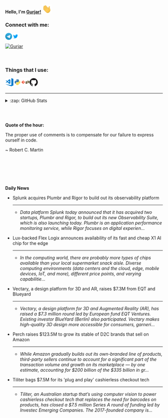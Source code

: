 #### Hello, I'm [Gurjar!](https://GurjarKing.github.io) <img src="https://raw.githubusercontent.com/ABSphreak/ABSphreak/master/gifs/Hi.gif" width="30px"></h2>


### Connect with me:

[<img align="left" alt="Gurjar | Telegram" width="22px" src="https://raw.githubusercontent.com/github/explore/80688e429a7d4ef2fca1e82350fe8e3517d3494d/topics/telegram/telegram.png" />][Telegram]
[<img align="left" alt="Gurjar | Twitter" width="22px" src="https://raw.githubusercontent.com/github/explore/80688e429a7d4ef2fca1e82350fe8e3517d3494d/topics/twitter/twitter.png" />][Twitter]
<br >
<br >
<a href="https://github.com/GurjarKing"><img src="https://komarev.com/ghpvc/?username=GurjarKing" alt="Gurjar" /></a> <br />
<br />
<br />
<!-- <br >

![](https://visitor-badge.glitch.me/badge?page_id=GurjarKing)

<br /> -->

### Things that I use:

[<img align="left" alt="Visual Studio Code" width="26px" src="https://raw.githubusercontent.com/github/explore/80688e429a7d4ef2fca1e82350fe8e3517d3494d/topics/visual-studio-code/visual-studio-code.png" />][VSCode]
[<img align="left" alt="Python" width="26px" src="https://raw.githubusercontent.com/github/explore/80688e429a7d4ef2fca1e82350fe8e3517d3494d/topics/python/python.png" />][Python]
[<img align="left" alt="Git" width="26px" src="https://raw.githubusercontent.com/github/explore/80688e429a7d4ef2fca1e82350fe8e3517d3494d/topics/git/git.png" />][Git]
[<img align="left" alt="GitHub" width="26px" src="https://raw.githubusercontent.com/github/explore/78df643247d429f6cc873026c0622819ad797942/topics/github/github.png" />][Github]

<br />
<br />

---
<details>
  <summary>:zap: GitHub Stats</summary>

<img align="left" alt="Gurjar's Github Stats" src="https://github-readme-stats.vercel.app/api?username=GurjarKing&show_icons=true&hide_border=true&count_private=true&include_all_commit=true&theme=algolia" />

</details>

<!-- ### 🔔 My latest tweet
<a href="https://twitter.com/Gurjar_King43" target="_blank">
	<img src="https://github.com/GurjarKing/GurjarKing/raw/master/tweet.png" width="70%" align="center" alt="Click to view on Twitter" title="My latest tweet, as an image"/>
</a> -->
<br>

<pre>

</pre>

**Quote of the hour:**

The proper use of comments is to compensate for our failure to express ourself in code.

~ Robert C. Martin
<pre>

</pre>
<br>
<pre>


</pre>
<strong>Daily News</strong>
  
  - Splunk acquires Plumbr and Rigor to build out its observability platform
     <hr/>
     
      - *Data platform Splunk today announced that it has acquired two startups, Plumbr and Rigor, to build out its new Observability Suite, which is also launching today. Plumbr is an application performance monitoring service, while Rigor focuses on digital experien…*
     
  - Lux-backed Flex Logix announces availability of its fast and cheap X1 AI chip for the edge
      <hr/>
      
      - *In the computing world, there are probably more types of chips available than your local supermarket snack aisle. Diverse computing environments (data centers and the cloud, edge, mobile devices, IoT, and more), different price points, and varying capabilitie…*
      
  - Vectary, a design platform for 3D and AR, raises $7.3M from EQT and Blueyard
      <hr/>
      
      - *Vectary, a design platform for 3D and Augmented Reality (AR), has raised a $7.3 million round led by European fund EQT Ventures. Existing investor BlueYard (Berlin) also participated. Vectary makes high-quality 3D design more accessible for consumers, garneri…*
      
  - Perch raises $123.5M to grow its stable of D2C brands that sell on Amazon
      <hr/>
      
      - *While Amazon gradually builds out its own-branded line of products, third-party sellers continue to account for a significant part of the transaction volume and growth on its marketplace — by one estimate, accounting for $200 billion of the $335 billion in gr…*
       
  - Tiliter bags $7.5M for its 'plug and play' cashierless checkout tech
      <hr/>
       
       - *Tiliter, an Australian startup that’s using computer vision to power cashierless checkout tech that replaces the need for barcodes on products, has closed a $7.5 million Series A round of funding led by Investec Emerging Companies. The 2017-founded company is…*
      

<br />

[VSCode]: https://code.visualstudio.com/
[Python]: https://www.python.org/
[Git]: https://git-scm.com/
[Github]: https://github.com/
[Telegram]: https://t.me/Gurjar_King/
[Twitter]: https://twitter.com/Gurjar_King43/
